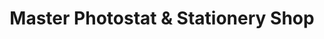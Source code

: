 ---
title: "Master Photostat & Stationery Shop"
url: /karachi/master-photostat-and-stationery-shop/
shop: office supplies
---
